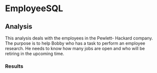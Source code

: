 # EmployeeSQL

## Analysis
This analysis deals with the employees in the Pewlett- Hackard company. The purpose is to help Bobby who has a task to perform an employee research. He needs to know how many jobs are open and who will be retiring in the upcoming time. 

### Results

